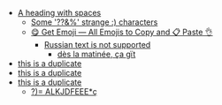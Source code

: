 <!-- TOC start (generated with https://github.com/derlin/bitdowntoc) -->

- [A heading   with   spaces](#a-heading---with---spaces)
   * [Some '??&%' strange :) characters](#some--strange--characters)
   * [😋 Get Emoji — All Emojis to Copy and 📋 Paste 👌](#-get-emoji--all-emojis-to-copy-and--paste-)
      + [Russian text is not supported](#russian-text-is-not-supported)
         - [dès la matinée, ça gït](#dès-la-matinée-ça-gït)
- [this is a duplicate](#this-is-a-duplicate)
- [this is a duplicate](#this-is-a-duplicate-1)
- [this is   a duplicate](#this-is---a-duplicate)
   * [?)= ALKJDFEEE*ç](#-alkjdfeeeç)

<!-- TOC end -->

